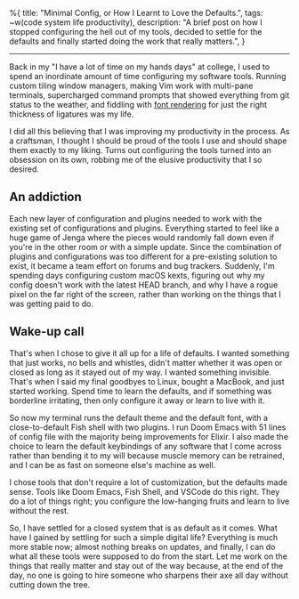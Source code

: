 %{
title: "Minimal Config, or How I Learnt to Love the Defaults.",
tags: ~w(code system life productivity),
description: "A brief post on how I stopped configuring the hell out of my tools, decided to settle for the defaults and finally started doing the work that really matters.",
}

---

Back in my "I have a lot of time on my hands days" at college, I used to spend an inordinate amount of time configuring my software tools. Running custom tiling window managers, making Vim work with multi-pane terminals, supercharged command prompts that showed everything from git status to the weather, and fiddling with [font rendering](/better-fonts-on-linux) for just the right thickness of ligatures was my life.

I did all this believing that I was improving my productivity in the process. As a craftsman, I thought I should be proud of the tools I use and should shape them exactly to my liking. Turns out configuring the tools turned into an obsession on its own, robbing me of the elusive productivity that I so desired.

## An addiction
Each new layer of configuration and plugins needed to work with the existing set of configurations and plugins. Everything started to feel like a huge game of Jenga where the pieces would randomly fall down even if you're in the other room or with a simple update. Since the combination of plugins and configurations was too different for a pre-existing solution to exist, it became a team effort on forums and bug trackers. Suddenly, I'm spending days configuring custom macOS kexts, figuring out why my config doesn't work with the latest HEAD branch, and why I have a rogue pixel on the far right of the screen, rather than working on the things that I was getting paid to do.

## Wake-up call

That's when I chose to give it all up for a life of defaults. I wanted something that just works, no bells and whistles, didn't matter whether it was open or closed as long as it stayed out of my way. I wanted something invisible. That's when I said my final goodbyes to Linux, bought a MacBook, and just started working. Spend time to learn the defaults, and if something was borderline irritating, then only configure it away or learn to live with it.

So now my terminal runs the default theme and the default font, with a close-to-default Fish shell with two plugins. I run Doom Emacs with 51 lines of config file with the majority being improvements for Elixir. I also made the choice to learn the default keybindings of any software that I come across rather than bending it to my will because muscle memory can be retrained, and I can be as fast on someone else's machine as well.

I chose tools that don't require a lot of customization, but the defaults made sense. Tools like Doom Emacs, Fish Shell, and VSCode do this right. They do a lot of things right; you configure the low-hanging fruits and learn to live without the rest.

So, I have settled for a closed system that is as default as it comes. What have I gained by settling for such a simple digital life? Everything is much more stable now; almost nothing breaks on updates, and finally, I can do what all these tools were supposed to do from the start. Let me work on the things that really matter and stay out of the way because, at the end of the day, no one is going to hire someone who sharpens their axe all day without cutting down the tree.
